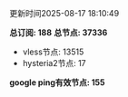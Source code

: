 更新时间2025-08-17 18:10:49

**总订阅: 188**
**总节点: 37336**
- vless节点: 13515
- hysteria2节点: 17

**google ping有效节点: 155**

